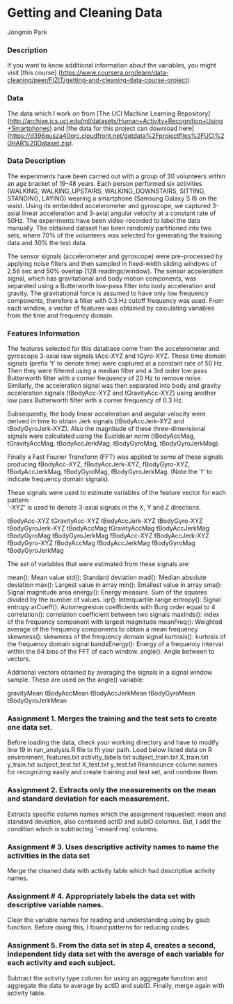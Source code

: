 # Getting and Cleaning Data
Jongmin Park

### Description
If you want to know additional information about the variables, you might visit [this course] (https://www.coursera.org/learn/data-cleaning/peer/FIZtT/getting-and-cleaning-data-course-project).

### Data
The data which I work on from [The UCI Machine Learning Repository] (http://archive.ics.uci.edu/ml/datasets/Human+Activity+Recognition+Using+Smartphones) and [the data for this project can download here] (https://d396qusza40orc.cloudfront.net/getdata%2Fprojectfiles%2FUCI%20HAR%20Dataset.zip).

### Data Description
The experiments have been carried out with a group of 30 volunteers within an age bracket of 19-48 years. Each person performed six activities (WALKING, WALKING_UPSTAIRS, WALKING_DOWNSTAIRS, SITTING, STANDING, LAYING) wearing a smartphone (Samsung Galaxy S II) on the waist. Using its embedded accelerometer and gyroscope, we captured 3-axial linear acceleration and 3-axial angular velocity at a constant rate of 50Hz. The experiments have been video-recorded to label the data manually. The obtained dataset has been randomly partitioned into two sets, where 70% of the volunteers was selected for generating the training data and 30% the test data. 

The sensor signals (accelerometer and gyroscope) were pre-processed by applying noise filters and then sampled in fixed-width sliding windows of 2.56 sec and 50% overlap (128 readings/window). The sensor acceleration signal, which has gravitational and body motion components, was separated using a Butterworth low-pass filter into body acceleration and gravity. The gravitational force is assumed to have only low frequency components, therefore a filter with 0.3 Hz cutoff frequency was used. From each window, a vector of features was obtained by calculating variables from the time and frequency domain.

### Features Information
The features selected for this database come from the accelerometer and gyroscope 3-axial raw signals tAcc-XYZ and tGyro-XYZ. These time domain signals (prefix 't' to denote time) were captured at a constant rate of 50 Hz. Then they were filtered using a median filter and a 3rd order low pass Butterworth filter with a corner frequency of 20 Hz to remove noise. Similarly, the acceleration signal was then separated into body and gravity acceleration signals (tBodyAcc-XYZ and tGravityAcc-XYZ) using another low pass Butterworth filter with a corner frequency of 0.3 Hz. 

Subsequently, the body linear acceleration and angular velocity were derived in time to obtain Jerk signals (tBodyAccJerk-XYZ and tBodyGyroJerk-XYZ). Also the magnitude of these three-dimensional signals were calculated using the Euclidean norm (tBodyAccMag, tGravityAccMag, tBodyAccJerkMag, tBodyGyroMag, tBodyGyroJerkMag). 

Finally a Fast Fourier Transform (FFT) was applied to some of these signals producing fBodyAcc-XYZ, fBodyAccJerk-XYZ, fBodyGyro-XYZ, fBodyAccJerkMag, fBodyGyroMag, fBodyGyroJerkMag. (Note the 'f' to indicate frequency domain signals). 

These signals were used to estimate variables of the feature vector for each pattern:  
'-XYZ' is used to denote 3-axial signals in the X, Y and Z directions.

tBodyAcc-XYZ
tGravityAcc-XYZ
tBodyAccJerk-XYZ
tBodyGyro-XYZ
tBodyGyroJerk-XYZ
tBodyAccMag
tGravityAccMag
tBodyAccJerkMag
tBodyGyroMag
tBodyGyroJerkMag
fBodyAcc-XYZ
fBodyAccJerk-XYZ
fBodyGyro-XYZ
fBodyAccMag
fBodyAccJerkMag
fBodyGyroMag
fBodyGyroJerkMag

The set of variables that were estimated from these signals are: 

mean(): Mean value
std(): Standard deviation
mad(): Median absolute deviation 
max(): Largest value in array
min(): Smallest value in array
sma(): Signal magnitude area
energy(): Energy measure. Sum of the squares divided by the number of values. 
iqr(): Interquartile range 
entropy(): Signal entropy
arCoeff(): Autorregresion coefficients with Burg order equal to 4
correlation(): correlation coefficient between two signals
maxInds(): index of the frequency component with largest magnitude
meanFreq(): Weighted average of the frequency components to obtain a mean frequency
skewness(): skewness of the frequency domain signal 
kurtosis(): kurtosis of the frequency domain signal 
bandsEnergy(): Energy of a frequency interval within the 64 bins of the FFT of each window.
angle(): Angle between to vectors.

Additional vectors obtained by averaging the signals in a signal window sample. These are used on the angle() variable:

gravityMean
tBodyAccMean
tBodyAccJerkMean
tBodyGyroMean
tBodyGyroJerkMean

### Assignment 1. Merges the training and the test sets to create one data set.
Before loading the data, check your working directory and have to modify line 19 in run_analysis.R file to fit your path.
Load below listed data on R environment,
features.txt
activity_labels.txt
subject_train.txt
X_train.txt
y_train.txt
subject_test.txt
X_test.txt
y_test.txt
Reannounce column names for recognizing easily and create training and test set, and combine them.

### Assignment 2. Extracts only the measurements on the mean and standard deviation for each measurement.
Extracts specific column names which the assignment requested: mean and standard deviation, also contained actID and subID columns. But, I add the condition which is subtracting '-meanFreq' columns.

### Assignment # 3. Uses descriptive activity names to name the activities in the data set
Merge the cleaned data with activity table which had descriptive activity names.

### Assignment # 4. Appropriately labels the data set with descriptive variable names.
Clear the variable names for reading and understanding using by gsub function. Before doing this, I found patterns for reducing codes.

### Assignment 5. From the data set in step 4, creates a second, independent tidy data set with the average of each variable for each activity and each subject.
Subtract the activity type column for using an aggregate function and aggregate the data to average by actID and subID. Finally, merge again with activity table.
